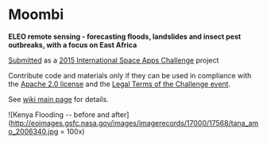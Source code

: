 # Moombi
**ELEO remote sensing - forecasting floods, landslides and insect pest outbreaks, with a focus on East Africa**

[Submitted](https://2015.spaceappschallenge.org/project/eleo-remote-sensing---forecasting-floods-landslides-and-insect-pest-outbreaks/) as a [2015 International Space Apps Challenge](https://2015.spaceappschallenge.org/) project

Contribute code and materials only if they can be used in compliance with the [Apache 2.0 license](https://www.apache.org/licenses/LICENSE-2.0) and the [Legal Terms of the Challenge event](https://2015.spaceappschallenge.org/about/legal/).

See [wiki main page](https://github.com/ProjectPersephone/Moombi/wiki) for details.

![Kenya Flooding -- before and after](http://eoimages.gsfc.nasa.gov/images/imagerecords/17000/17568/tana_amo_2006340.jpg = 100x)
